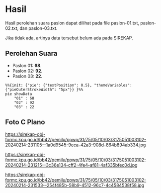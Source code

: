 # Hasil

Hasil perolehan suara paslon dapat dilihat pada file paslon-01.txt, paslon-02.txt, dan paslon-03.txt.

Jika tidak ada, artinya data tersebut belum ada pada SIREKAP.

## Perolehan Suara

 * Paslon 01: **68**.
 * Paslon 02: **92**.
 * Paslon 03: **22**.

```mermaid
%%{init: {"pie": {"textPosition": 0.5}, "themeVariables": {"pieOuterStrokeWidth": "5px"}} }%%
pie showData
    "01" : 68
    "02" : 92
    "03" : 22
```
## Foto C Plano

https://sirekap-obj-formc.kpu.go.id/bb42/pemilu/ppwp/31/75/05/10/03/3175051003102-20240214-231105--1a0d9545-9eca-42a3-908d-864b894ab334.jpg

https://sirekap-obj-formc.kpu.go.id/bb42/pemilu/ppwp/31/75/05/10/03/3175051003102-20240214-231215--3c36e134-cff2-4fe4-af81-4af335bfec0d.jpg

https://sirekap-obj-formc.kpu.go.id/bb42/pemilu/ppwp/31/75/05/10/03/3175051003102-20240214-231533--254f485b-58b9-4512-96c7-4c4584538f58.jpg
